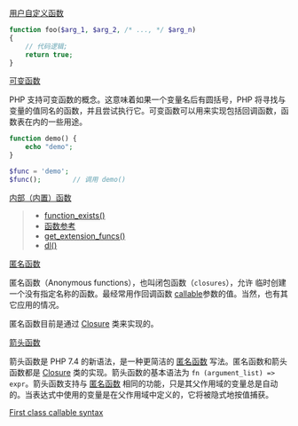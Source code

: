 [用户自定义函数](https://www.php.net/manual/zh/functions.user-defined.php)

```php
function foo($arg_1, $arg_2, /* ..., */ $arg_n)
{
    // 代码逻辑;
    return true;
}
```



[可变函数](https://www.php.net/manual/zh/functions.variable-functions.php)

PHP 支持可变函数的概念。这意味着如果一个变量名后有圆括号，PHP 将寻找与变量的值同名的函数，并且尝试执行它。可变函数可以用来实现包括回调函数，函数表在内的一些用途。

```php
function demo() {
    echo "demo";
}

$func = 'demo';
$func();        // 调用 demo()

```



[内部（内置）函数](https://www.php.net/manual/zh/functions.internal.php)

> - [function_exists()](https://www.php.net/manual/zh/function.function-exists.php)
> - [函数参考](https://www.php.net/manual/zh/funcref.php)
> - [get_extension_funcs()](https://www.php.net/manual/zh/function.get-extension-funcs.php)
> - [dl()](https://www.php.net/manual/zh/function.dl.php)



[匿名函数](https://www.php.net/manual/zh/functions.anonymous.php)

匿名函数（Anonymous functions），也叫闭包函数（`closures`），允许 临时创建一个没有指定名称的函数。最经常用作回调函数 [callable](https://www.php.net/manual/zh/language.types.callable.php)参数的值。当然，也有其它应用的情况。

匿名函数目前是通过 [Closure](https://www.php.net/manual/zh/class.closure.php) 类来实现的。



[箭头函数](https://www.php.net/manual/zh/functions.arrow.php)

箭头函数是 PHP 7.4 的新语法，是一种更简洁的 [匿名函数](https://www.php.net/manual/zh/functions.anonymous.php) 写法。匿名函数和箭头函数都是 [Closure](https://www.php.net/manual/zh/class.closure.php) 类的实现。箭头函数的基本语法为 `fn (argument_list) => expr`。箭头函数支持与 [匿名函数](https://www.php.net/manual/zh/functions.anonymous.php) 相同的功能，只是其父作用域的变量总是自动的。当表达式中使用的变量是在父作用域中定义的，它将被隐式地按值捕获。



[First class callable syntax](https://www.php.net/manual/zh/functions.first_class_callable_syntax.php)

